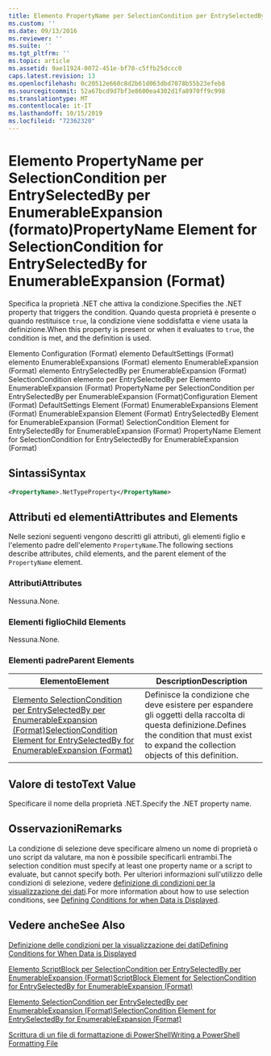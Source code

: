 ```yaml
---
title: Elemento PropertyName per SelectionCondition per EntrySelectedBy per EnumerableExpansion (Format) | Microsoft Docs
ms.custom: ''
ms.date: 09/13/2016
ms.reviewer: ''
ms.suite: ''
ms.tgt_pltfrm: ''
ms.topic: article
ms.assetid: 9ae11924-0072-451e-bf70-c5ffb25dccc0
caps.latest.revision: 13
ms.openlocfilehash: 0c20512e660c8d2b61d063dbd7078b55b23efeb8
ms.sourcegitcommit: 52a67bcd9d7bf3e8600ea4302d1fa8970ff9c998
ms.translationtype: MT
ms.contentlocale: it-IT
ms.lasthandoff: 10/15/2019
ms.locfileid: "72362320"
---
```

# <a name="propertyname-element-for-selectioncondition-for-entryselectedby-for-enumerableexpansion-format"></a><span data-ttu-id="d7f17-102">Elemento PropertyName per SelectionCondition per EntrySelectedBy per EnumerableExpansion (formato)</span><span class="sxs-lookup"><span data-stu-id="d7f17-102">PropertyName Element for SelectionCondition for EntrySelectedBy for EnumerableExpansion (Format)</span></span>

<span data-ttu-id="d7f17-103">Specifica la proprietà .NET che attiva la condizione.</span><span class="sxs-lookup"><span data-stu-id="d7f17-103">Specifies the .NET property that triggers the condition.</span></span> <span data-ttu-id="d7f17-104">Quando questa proprietà è presente o quando restituisce `true`, la condizione viene soddisfatta e viene usata la definizione.</span><span class="sxs-lookup"><span data-stu-id="d7f17-104">When this property is present or when it evaluates to `true`, the condition is met, and the definition is used.</span></span>

<span data-ttu-id="d7f17-105">Elemento Configuration (Format) elemento DefaultSettings (Format) elemento EnumerableExpansions (Format) elemento EnumerableExpansion (Format) elemento EntrySelectedBy per EnumerableExpansion (Format) SelectionCondition elemento per EntrySelectedBy per Elemento EnumerableExpansion (Format) PropertyName per SelectionCondition per EntrySelectedBy per EnumerableExpansion (Format)</span><span class="sxs-lookup"><span data-stu-id="d7f17-105">Configuration Element (Format) DefaultSettings Element (Format) EnumerableExpansions Element (Format) EnumerableExpansion Element (Format) EntrySelectedBy Element for EnumerableExpansion (Format) SelectionCondition Element for EntrySelectedBy for EnumerableExpansion (Format) PropertyName Element for SelectionCondition for EntrySelectedBy for EnumerableExpansion (Format)</span></span>

## <a name="syntax"></a><span data-ttu-id="d7f17-106">Sintassi</span><span class="sxs-lookup"><span data-stu-id="d7f17-106">Syntax</span></span>

```xml
<PropertyName>.NetTypeProperty</PropertyName>
```

## <a name="attributes-and-elements"></a><span data-ttu-id="d7f17-107">Attributi ed elementi</span><span class="sxs-lookup"><span data-stu-id="d7f17-107">Attributes and Elements</span></span>

<span data-ttu-id="d7f17-108">Nelle sezioni seguenti vengono descritti gli attributi, gli elementi figlio e l'elemento padre dell'elemento `PropertyName`.</span><span class="sxs-lookup"><span data-stu-id="d7f17-108">The following sections describe attributes, child elements, and the parent element of the `PropertyName` element.</span></span>

### <a name="attributes"></a><span data-ttu-id="d7f17-109">Attributi</span><span class="sxs-lookup"><span data-stu-id="d7f17-109">Attributes</span></span>

<span data-ttu-id="d7f17-110">Nessuna.</span><span class="sxs-lookup"><span data-stu-id="d7f17-110">None.</span></span>

### <a name="child-elements"></a><span data-ttu-id="d7f17-111">Elementi figlio</span><span class="sxs-lookup"><span data-stu-id="d7f17-111">Child Elements</span></span>

<span data-ttu-id="d7f17-112">Nessuna.</span><span class="sxs-lookup"><span data-stu-id="d7f17-112">None.</span></span>

### <a name="parent-elements"></a><span data-ttu-id="d7f17-113">Elementi padre</span><span class="sxs-lookup"><span data-stu-id="d7f17-113">Parent Elements</span></span>

|<span data-ttu-id="d7f17-114">Elemento</span><span class="sxs-lookup"><span data-stu-id="d7f17-114">Element</span></span>|<span data-ttu-id="d7f17-115">Description</span><span class="sxs-lookup"><span data-stu-id="d7f17-115">Description</span></span>|
|-------------|-----------------|
|[<span data-ttu-id="d7f17-116">Elemento SelectionCondition per EntrySelectedBy per EnumerableExpansion (Format)</span><span class="sxs-lookup"><span data-stu-id="d7f17-116">SelectionCondition Element for EntrySelectedBy for EnumerableExpansion (Format)</span></span>](./selectioncondition-element-for-entryselectedby-for-enumerableexpansion-format.md)|<span data-ttu-id="d7f17-117">Definisce la condizione che deve esistere per espandere gli oggetti della raccolta di questa definizione.</span><span class="sxs-lookup"><span data-stu-id="d7f17-117">Defines the condition that must exist to expand the collection objects of this definition.</span></span>|

## <a name="text-value"></a><span data-ttu-id="d7f17-118">Valore di testo</span><span class="sxs-lookup"><span data-stu-id="d7f17-118">Text Value</span></span>

<span data-ttu-id="d7f17-119">Specificare il nome della proprietà .NET.</span><span class="sxs-lookup"><span data-stu-id="d7f17-119">Specify the .NET property name.</span></span>

## <a name="remarks"></a><span data-ttu-id="d7f17-120">Osservazioni</span><span class="sxs-lookup"><span data-stu-id="d7f17-120">Remarks</span></span>

<span data-ttu-id="d7f17-121">La condizione di selezione deve specificare almeno un nome di proprietà o uno script da valutare, ma non è possibile specificarli entrambi.</span><span class="sxs-lookup"><span data-stu-id="d7f17-121">The selection condition must specify at least one property name or a script to evaluate, but cannot specify both.</span></span> <span data-ttu-id="d7f17-122">Per ulteriori informazioni sull'utilizzo delle condizioni di selezione, vedere [definizione di condizioni per la visualizzazione dei dati](./defining-conditions-for-displaying-data.md).</span><span class="sxs-lookup"><span data-stu-id="d7f17-122">For more information about how to use selection conditions, see [Defining Conditions for when Data is Displayed](./defining-conditions-for-displaying-data.md).</span></span>

## <a name="see-also"></a><span data-ttu-id="d7f17-123">Vedere anche</span><span class="sxs-lookup"><span data-stu-id="d7f17-123">See Also</span></span>

[<span data-ttu-id="d7f17-124">Definizione delle condizioni per la visualizzazione dei dati</span><span class="sxs-lookup"><span data-stu-id="d7f17-124">Defining Conditions for When Data is Displayed</span></span>](./defining-conditions-for-displaying-data.md)

[<span data-ttu-id="d7f17-125">Elemento ScriptBlock per SelectionCondition per EntrySelectedBy per EnumerableExpansion (Format)</span><span class="sxs-lookup"><span data-stu-id="d7f17-125">ScriptBlock Element for SelectionCondition for EntrySelectedBy for EnumerableExpansion (Format)</span></span>](./scriptblock-element-for-selectioncondition-for-entryselectedby-for-enumerableexpansion-format.md)

[<span data-ttu-id="d7f17-126">Elemento SelectionCondition per EntrySelectedBy per EnumerableExpansion (Format)</span><span class="sxs-lookup"><span data-stu-id="d7f17-126">SelectionCondition Element for EntrySelectedBy for EnumerableExpansion (Format)</span></span>](./selectioncondition-element-for-entryselectedby-for-enumerableexpansion-format.md)

[<span data-ttu-id="d7f17-127">Scrittura di un file di formattazione di PowerShell</span><span class="sxs-lookup"><span data-stu-id="d7f17-127">Writing a PowerShell Formatting File</span></span>](./writing-a-powershell-formatting-file.md)

